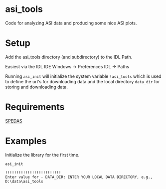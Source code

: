 # asi_tools
Code for analyzing ASI data and producing some nice ASI plots. 

# Setup

Add the asi_tools directory (and subdirectory) to the IDL Path.

Easiest via the IDL IDE 
Windows -> Preferences
IDL -> Paths

Running ```asi_init``` will initialize the system variable ```!asi_tools``` which is used to define the url's for downloading data and the local directory ```data_dir``` for storing and downloading data.

# Requirements 

[SPEDAS](https://spedas.org/blog/)

# Examples

Initialize the library for the first time.

```
asi_init

!!!!!!!!!!!!!!!!!!!!!!!!!
Enter value for - DATA_DIR: ENTER YOUR LOCAL DATA DIRECTORY, e.g., D:\data\asi_tools

```
